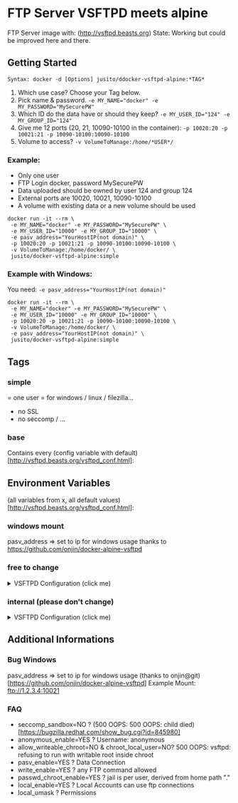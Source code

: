 # FTP Server VSFTPD meets alpine
FTP Server image with: (http://vsftpd.beasts.org)
State: Working but could be improved here and there.

## Getting Started
``` 
Syntax: docker -d [Options] jusito/ddocker-vsftpd-alpine:*TAG*
```
1. Which use case? Choose your Tag below.
2. Pick name & password. `-e MY_NAME="docker" -e MY_PASSWORD="MySecurePW"`
3. Which ID do the data have or should they keep? `-e MY_USER_ID="124" -e MY_GROUP_ID="124"`
4. Give me 12 ports (20, 21, 10090-10100 in the container): `-p 10020:20 -p 10021:21 -p 10090-10100:10090-10100`
5. Volume to access? `-v VolumeToManage:/home/*USER*/`

### Example:
* Only one user 
* FTP Login docker, password MySecurePW
* Data uploaded should be owned by user 124 and group 124
* External ports are 10020, 10021, 10090-10100
* A volume with existing data or a new volume should be used

```
docker run -it --rm \
 -e MY_NAME="docker" -e MY_PASSWORD="MySecurePW" \
 -e MY_USER_ID="10000" -e MY_GROUP_ID="10000" \
 -e pasv_address="YourHostIP(not domain)" \
 -p 10020:20 -p 10021:21 -p 10090-10100:10090-10100 \
 -v VolumeToManage:/home/docker/ \
 jusito/docker-vsftpd-alpine:simple
```

### Example with Windows:
You need: `-e pasv_address="YourHostIP(not domain)"`

```
docker run -it --rm \
 -e MY_NAME="docker" -e MY_PASSWORD="MySecurePW" \
 -e MY_USER_ID="10000" -e MY_GROUP_ID="10000" \
 -p 10020:20 -p 10021:21 -p 10090-10100:10090-10100 \
 -v VolumeToManage:/home/docker/ \
 -e pasv_address="YourHostIP(not domain)" \
 jusito/docker-vsftpd-alpine:simple
```


## Tags

### simple
= one user
= for windows / linux / filezilla...
- no SSL
- no seccomp / ...

### base
Contains every (config variable with default)[http://vsftpd.beasts.org/vsftpd_conf.html]:

## Environment Variables

(all variables from x, all default values)[http://vsftpd.beasts.org/vsftpd_conf.html]:

### windows mount

pasv_address => set to ip for windows usage
thanks to
https://github.com/onjin/docker-alpine-vsftpd

### free to change

<details><summary>VSFTPD Configuration (click me)</summary>
<p>
Not in man page, but needed for dockerize:

|Name|Default|
|----|-------|
|seccomp\_sandbox|YES|
|allow\_writeable\_chroot|YES|

In man page:

|Name|Default|
|----|-------|
|allow\_anon\_ssl|NO|
|anon\_mkdir\_write\_enable|NO|
|anon\_other\_write\_enable|NO|
|anon\_upload\_enable|NO|
|anon\_world\_readable\_only|YES|
|anonymous\_enable|YES|
|ascii\_download\_enable|NO|
|ascii\_upload\_enable|NO|
|async\_abor\_enable|NO|
|background|NO|
|check\_shell|YES|
|chmod\_enable|YES|
|chown\_uploads|NO|
|chroot\_list\_enable|NO|
|chroot\_local\_user|NO|
|connect\_from\_port\_20|NO|
|debug\_ssl|NO|
|delete\_failed\_uploads|NO|
|deny\_email\_enable|NO|
|dirlist\_enable|YES|
|dirmessage\_enable|NO|
|download\_enable|YES|
|dual\_log\_enable|NO|
|force\_dot\_files|NO|
|force\_anon\_data\_ssl|NO|
|force\_anon\_logins\_ssl|NO|
|force\_local\_data\_ssl|YES|
|force\_local\_logins\_ssl|YES|
|guest\_enable|NO|
|hide\_ids|NO|
|implicit\_ssl|NO|
|listen|YES|
|listen\_ipv6|NO|
|local\_enable|NO|
|lock\_upload\_files|YES|
|log\_ftp\_protocol|NO|
|ls\_recurse\_enable|NO|
|mdtm\_write|YES|
|no\_anon\_password|NO|
|no\_log\_lock|NO|
|one\_process\_model|NO|
|passwd\_chroot\_enable|NO|
|pasv\_addr\_resolve|NO|
|pasv\_enable|YES|
|pasv\_promiscuous|NO|
|port\_enable|YES|
|port\_promiscuous|NO|
|require\_cert|NO|
|require\_ssl\_reuse|YES|
|run\_as\_launching\_user|NO|
|secure\_email\_list\_enable|NO|
|session\_support|NO|
|setproctitle\_enable|NO|
|ssl\_enable|NO|
|ssl\_request\_cert|YES|
|ssl\_sslv2|NO|
|ssl\_sslv3|NO|
|ssl\_tlsv1|YES|
|strict\_ssl\_read\_eof|NO|
|strict\_ssl\_write\_shutdown|NO|
|syslog\_enable|NO|
|tcp\_wrappers|NO|
|text\_userdb\_names|NO|
|tilde\_user\_enable|NO|
|use\_localtime|NO|
|use\_sendfile|YES|
|userlist\_deny|YES|
|userlist\_enable|NO|
|validate\_cert|NO|
|virtual\_use\_local\_privs|NO|
|write\_enable|NO|
|xferlog\_enable|NO|
|xferlog\_std\_format|NO|
|accept\_timeout|60|
|anon\_max\_rate|0|
|anon\_umask|077|
|chown\_upload\_mode|0600|
|connect\_timeout|60|
|data\_connection\_timeout|300|
|delay\_failed\_login|1|
|delay\_successful\_login|0|
|file\_open\_mode|0666|
|ftp\_data\_port|20|
|idle\_session\_timeout|300|
|listen\_port|21|
|local\_max\_rate|0|
|local\_umask|077|
|max\_clients|0|
|max\_login\_fails|3|
|max\_per\_ip|0|
|pasv\_max\_port|0|
|pasv\_min\_port|0|
|trans\_chunk\_size|0|
|anon\_root|""|
|banned\_email\_file|"/etc/vsftpd.banned\_emails"|
|banner\_file|""|
|ca\_certs\_file|""|
|chown\_username|"root"|
|chroot\_list\_file|"/etc/vsftpd.chroot\_list"|
|cmds\_allowed|""|
|cmds\_denied|""|
|deny\_file|""|
|dsa\_cert\_file|""|
|dsa\_private\_key\_file|""|
|email\_password\_file|"/etc/vsftpd.email\_passwords"|
|ftp\_username|"ftp"|
|ftpd\_banner|""|
|guest\_username|"ftp"|
|hide\_file|""|
|listen\_address|""|
|listen\_address6|""|
|local\_root|""|
|message\_file|".message"|
|nopriv\_user|"nobody"|
|pam\_service\_name|"ftp"|
|pasv\_address|""|
|rsa\_cert\_file|"/usr/share/ssl/certs/vsftpd.pem"|
|rsa\_private\_key\_file|""|
|secure\_chroot\_dir|"/usr/share/empty"|
|ssl\_ciphers|"DES-CBC3-SHA"|
|user\_config\_dir|""|
|user\_sub\_token|""|
|userlist\_file|"/etc/vsftpd.user\_list"|
|vsftpd\_log\_file|"/var/log/vsftpd.log"|
|xferlog\_file|"/var/log/xferlog"|

</p>
</details>

### internal (please don't change)

<details><summary>VSFTPD Configuration (click me)</summary>
<p>

|Name|Default|
|----|-------|
|MY\_GROUP\_ID|10000|
|MY\_USER\_ID|10000|
|MY\_NAME|docker|
|MY\_PASSWORD|""|
|TEST\_MODE|false|
|DEBUGGING|false|
|CONFIG\_FILE|"/etc/vsftpd/vsftpd.conf"|
	
</p>
</details>


## Additional Informations
### Bug Windows 
pasv_address => set to ip for windows usage
(thanks to onjin@git)[https://github.com/onjin/docker-alpine-vsftpd]
Example Mount: ftp://1.2.3.4:10021

### FAQ

* seccomp_sandbox=NO ? (500 OOPS: 500 OOPS: child died)[https://bugzilla.redhat.com/show_bug.cgi?id=845980]
* anonymous_enable=YES ? Username: anonymous
* allow\_writeable\_chroot=NO & chroot\_local\_user=NO? 500 OOPS: vsftpd: refusing to run with writable root inside chroot
* pasv_enable=YES ? Data Connection
* write\_enable=YES ? any FTP command allowed
* passwd\_chroot\_enable=YES ? jail is per user, derived from home path "."
* local\_enable=YES ? Local Accounts can use ftp connections
* local_umask ? Permissions
